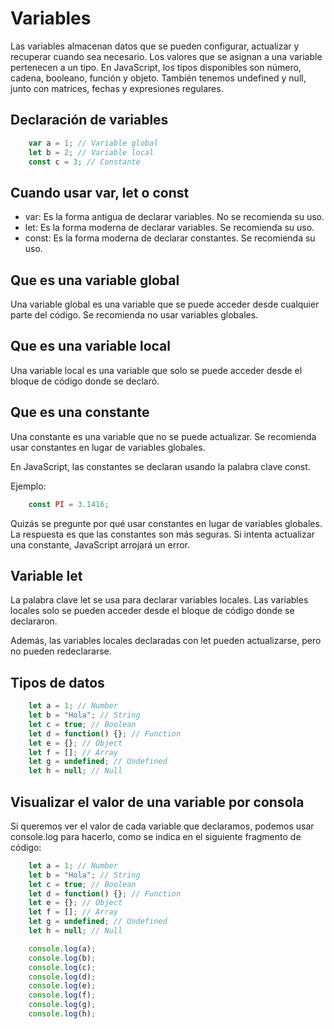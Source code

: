 # Variables

Las variables almacenan datos que se pueden configurar, actualizar y recuperar cuando sea necesario. Los valores que se asignan a una variable pertenecen a un tipo. En JavaScript, los tipos disponibles son número, cadena, booleano, función y objeto. También tenemos undefined y null, junto con matrices, fechas y expresiones regulares.

## Declaración de variables

```javascript
    var a = 1; // Variable global
    let b = 2; // Variable local
    const c = 3; // Constante
```

## Cuando usar var, let o const

- var: Es la forma antigua de declarar variables. No se recomienda su uso.
- let: Es la forma moderna de declarar variables. Se recomienda su uso.
- const: Es la forma moderna de declarar constantes. Se recomienda su uso.

## Que es una variable global

Una variable global es una variable que se puede acceder desde cualquier parte del código. Se recomienda no usar variables globales.

## Que es una variable local

Una variable local es una variable que solo se puede acceder desde el bloque de código donde se declaró.

## Que es una constante

Una constante es una variable que no se puede actualizar. Se recomienda usar constantes en lugar de variables globales.

En JavaScript, las constantes se declaran usando la palabra clave const.

Ejemplo:

```javascript
    const PI = 3.1416;
```

Quizás se pregunte por qué usar constantes en lugar de variables globales. La respuesta es que las constantes son más seguras. Si intenta actualizar una constante, JavaScript arrojará un error.

## Variable let

La palabra clave let se usa para declarar variables locales. Las variables locales solo se pueden acceder desde el bloque de código donde se declararon.

Además, las variables locales declaradas con let pueden actualizarse, pero no pueden redeclararse.

## Tipos de datos

```javascript
    let a = 1; // Number
    let b = "Hola"; // String
    let c = true; // Boolean
    let d = function() {}; // Function
    let e = {}; // Object
    let f = []; // Array
    let g = undefined; // Undefined
    let h = null; // Null
```

## Visualizar el valor de una variable por consola

Si queremos ver el valor de cada variable que declaramos, podemos usar console.log para hacerlo, como se indica en el siguiente fragmento de código:

```javascript
    let a = 1; // Number
    let b = "Hola"; // String
    let c = true; // Boolean
    let d = function() {}; // Function
    let e = {}; // Object
    let f = []; // Array
    let g = undefined; // Undefined
    let h = null; // Null

    console.log(a);
    console.log(b);
    console.log(c);
    console.log(d);
    console.log(e);
    console.log(f);
    console.log(g);
    console.log(h);
```
